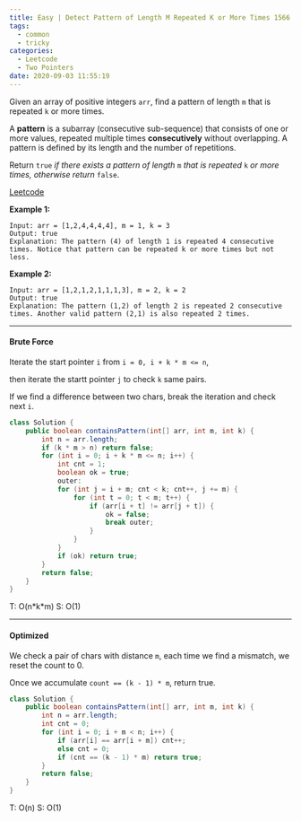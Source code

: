 ```yaml
---
title: Easy | Detect Pattern of Length M Repeated K or More Times 1566
tags:
  - common
  - tricky
categories:
  - Leetcode
  - Two Pointers
date: 2020-09-03 11:55:19
---
```


Given an array of positive integers `arr`,  find a pattern of length `m` that is repeated `k` or more times.

A **pattern** is a subarray (consecutive sub-sequence) that consists of one or more values, repeated multiple times **consecutively** without overlapping. A pattern is defined by its length and the number of repetitions.

Return `true` *if there exists a pattern of length* `m` *that is repeated* `k` *or more times, otherwise return* `false`.

[Leetcode](https://leetcode.com/problems/detect-pattern-of-length-m-repeated-k-or-more-times/)

<!--more-->

**Example 1:**

```
Input: arr = [1,2,4,4,4,4], m = 1, k = 3
Output: true
Explanation: The pattern (4) of length 1 is repeated 4 consecutive times. Notice that pattern can be repeated k or more times but not less.
```

**Example 2:**

```
Input: arr = [1,2,1,2,1,1,1,3], m = 2, k = 2
Output: true
Explanation: The pattern (1,2) of length 2 is repeated 2 consecutive times. Another valid pattern (2,1) is also repeated 2 times.
```

---

#### Brute Force

Iterate the start pointer `i` from `i = 0, i + k * m <= n`,

then iterate the startt pointer `j` to check `k` same pairs.

If we find a difference between two chars, break the iteration and check next `i`.

```java
class Solution {
    public boolean containsPattern(int[] arr, int m, int k) {
        int n = arr.length;
        if (k * m > n) return false;
        for (int i = 0; i + k * m <= n; i++) {
            int cnt = 1;
            boolean ok = true;
            outer:
            for (int j = i + m; cnt < k; cnt++, j += m) {
                for (int t = 0; t < m; t++) {
                    if (arr[i + t] != arr[j + t]) {
                        ok = false;
                        break outer;
                    }
                }
            }
            if (ok) return true;
        }
        return false;
    }
}
```

T: O(n\*k\*m)			S: O(1)

---

#### Optimized

We check a pair of chars with distance `m`, each time we find a mismatch, we reset the count to 0.

Once we accumulate `count == (k - 1) * m`, return true.

```java
class Solution {
    public boolean containsPattern(int[] arr, int m, int k) {
        int n = arr.length;
        int cnt = 0;
        for (int i = 0; i + m < n; i++) {
            if (arr[i] == arr[i + m]) cnt++;
            else cnt = 0;
            if (cnt == (k - 1) * m) return true;
        }
        return false;
    }
}
```

T: O(n)			S: O(1)

